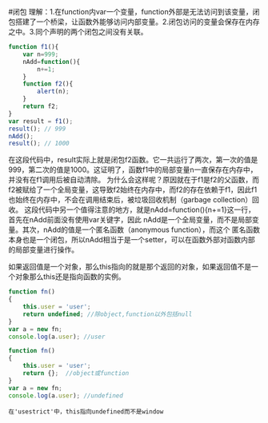 
#闭包
理解：1.在function内var一个变量，function外部是无法访问到该变量，闭包搭建了一个桥梁，让函数外能够访问内部变量。2.闭包访问的变量会保存在内存之中。3.同个声明的两个闭包之间没有关联。
```javascript
function f1(){
    var n=999;
    nAdd=function(){
        n+=1;
    }
    function f2(){
        alert(n);
    }
    return f2;
}
var result = f1();
result(); // 999
nAdd();
result(); // 1000
```
在这段代码中，result实际上就是闭包f2函数。它一共运行了两次，第一次的值是999，第二次的值是1000。这证明了，函数f1中的局部变量n一直保存在内存中，并没有在f1调用后被自动清除。
为什么会这样呢？原因就在于f1是f2的父函数，而f2被赋给了一个全局变量，这导致f2始终在内存中，而f2的存在依赖于f1，因此f1也始终在内存中，不会在调用结束后，被垃圾回收机制（garbage collection）回收。
这段代码中另一个值得注意的地方，就是nAdd=function(){n+=1}这一行，首先在nAdd前面没有使用var关键字，因此 nAdd是一个全局变量，而不是局部变量。其次，nAdd的值是一个匿名函数（anonymous function），而这个
匿名函数本身也是一个闭包，所以nAdd相当于是一个setter，可以在函数外部对函数内部的局部变量进行操作。

如果返回值是一个对象，那么this指向的就是那个返回的对象，如果返回值不是一个对象那么this还是指向函数的实例。
```javascript
function fn()  
{  
    this.user = 'user';  
    return undefined; //除object,function以外包括null
}
var a = new fn;  
console.log(a.user); //user

function fn()  
{  
    this.user = 'user';  
    return {};  //object或function
}
var a = new fn;  
console.log(a.user); //undefined
```
`在'usestrict'中，this指向undefined而不是window`
